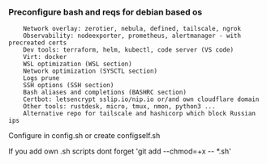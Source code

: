 ### Preconfigure bash and reqs for debian based os

        Network overlay: zerotier, nebula, defined, tailscale, ngrok
        Observability: nodeexporter, prometheus, alertmanager - with precreated certs
        Dev tools: terraform, helm, kubectl, code server (VS code)
        Virt: docker
        WSL optimization (WSL section)
        Network optimization (SYSCTL section)
        Logs prune
        SSH options (SSH section)
        Bash aliases and completions (BASHRC section)
        Certbot: letsencrypt sslip.io/nip.io or/and own cloudflare domain
        Other tools: rustdesk, micro, tmux, nmon, python3 ...
        Alternative repo for tailscale and hashicorp which block Russian ips

Configure in config.sh or create configself.sh

If you add own .sh scripts dont forget 'git add --chmod=+x -- *.sh'

